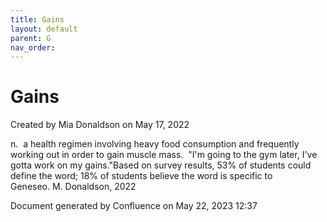 ```yaml
---
title: Gains
layout: default
parent: G
nav_order:
---
```


# Gains

Created by  Mia Donaldson on May 17, 2022

n.  a health regimen involving heavy food consumption and frequently working out in order to gain muscle mass.  &quot;I'm going to the gym later, I've gotta work on my gains.&quot;Based on survey results, 53% of students could define the word; 18% of students believe the word is specific to Geneseo. M. Donaldson, 2022

Document generated by Confluence on May 22, 2023 12:37


